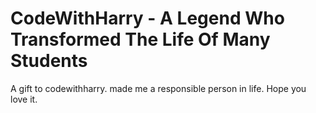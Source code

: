 # CodeWithHarry - A Legend Who Transformed The Life Of Many Students
A gift to codewithharry. 
made me a responsible person in life.
Hope you love it.
